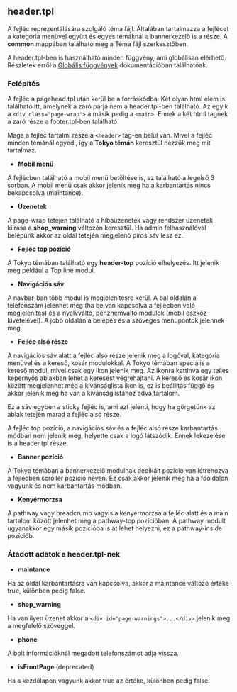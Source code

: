 ## header.tpl

A fejléc reprezentálására szolgáló téma fájl. Általában tartalmazza a fejlécet a kategória menüvel együtt és egyes 
témáknál a bannerkezelő is a része. A **common** mappában található meg a Téma fájl szerkesztőben.

A header.tpl-ben is használható minden függvény, ami globálisan elérhető. Részletek erről a
 [Globális függvények](../theme-global/GLOBAL_FUNCTIONS.md) dokumentációban találhatóak.

### Felépítés

A fejléc a pagehead.tpl után kerül be a forráskódba. Két olyan html elem is található itt, amelynek a záró párja 
nem a header.tpl-ben található. Az egyik a ```<div class="page-wrap">``` a másik pedig a ```<main>```. Ennek a két 
html tagnek a záró része a footer.tpl-ben található.

Maga a fejléc tartalmi része a ```<header>``` tag-en belül van. Mivel a fejléc minden témánál egyedi, így a
**Tokyo témán** keresztül nézzük meg mit tartalmaz.

* **Mobil menü**

A fejlécben található a mobil menü betöltése is, ez található a legelső 3 sorban. A mobil menü csak akkor jelenik meg 
ha a karbantartás nincs bekapcsolva (maintance).

* **Üzenetek**

A page-wrap tetején található a hibaüzenetek vagy rendszer üzenetek kiírása a **shop_warning** változón keresztül. 
Ha admin felhasználóval belépünk akkor az oldal tetején megjelenő piros sáv lesz ez. 

* **Fejléc top pozíció**

A Tokyo témában található egy **header-top** pozíció elhelyezés. Itt jelenik meg például a Top line modul.

* **Navigációs sáv**

A navbar-ban több modul is megjelenítésre kerül. A bal oldalán a telefonszám jelenhet meg (ha be van kapcsolva a 
fejlécben való megjelenítés) és a nyelvváltó, pénznemváltó modulok (mobil eszköz kivételével). A jobb oldalán a 
belépés és a szöveges menüpontok jelennek meg. 

* **Fejléc alsó része**

A navigációs sáv alatt a fejléc alsó része jelenik meg a logóval, kategória menüvel és a kereső, kosár modulokkal. 
A Tokyo témában speciális a kereső modul, mivel csak egy ikon jelenik meg. Az ikonra kattinva egy teljes képernyős 
ablakban lehet a keresést végrehajtani. A kereső és kosár ikon között megjelenhet még a kívánságlista ikon is, ez is 
beállítás függő és akkor jelenik meg ha van a kívánságlistához adva tartalom. 

Ez a sáv egyben a sticky fejléc is, ami azt jelenti, hogy ha görgetünk az ablak tetején marad a fejléc alsó része.

A fejléc top pozíció, a navigációs sáv és a fejléc alsó része karbantartás módban nem jelenik meg, helyette csak a 
logó látszódik. Ennek lekezelése is a header.tpl része.

* **Banner pozíció**

A Tokyo témában a bannerkezelő modulnak dedikált pozíció van létrehozva a fejlécben scroller pozíció néven. 
Ez csak akkor jelenik meg ha a főoldalon vagyunk és nem karbantartás módban.

* **Kenyérmorzsa**

A pathway vagy breadcrumb vagyis a kenyérmorzsa a fejléc alatt és a main tartalom között jelenhet meg a pathway-top 
pozícióban. A pathway modult ugyanakkor egy másik pozícióba is át lehet helyezni, ez a pathway-inside pozíciób.

### Átadott adatok a header.tpl-nek

* **maintance**

Ha az oldal karbantartásra van kapcsolva, akkor a maintance változó értéke true, különben pedig false.

* **shop_warning**

Ha van ilyen üzenet akkor a ```<div id="page-warnings">...</div>``` jelenik meg a megfelelő szöveggel.

* **phone**

A bolt információknál megadott telefonszámot adja vissza.

* **isFrontPage** (deprecated)

Ha a kezdőlapon vagyunk akkor true az értéke, különben pedig false.



